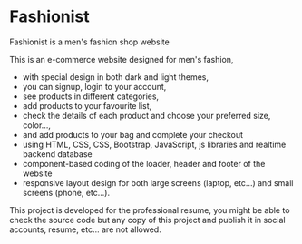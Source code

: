 # Fashionist
Fashionist is a men's fashion shop website

This is an e-commerce website designed for men's fashion, 
- with special design in both dark and light themes,
- you can signup, login to your account,
- see products in different categories,
- add products to your favourite list,
- check the details of each product and choose your preferred size, color...,
- and add products to your bag and complete your checkout
- using HTML, CSS, CSS, Bootstrap, JavaScript, js libraries and realtime backend database
- component-based coding of the loader, header and footer of the website
- responsive layout design for both large screens (laptop, etc...) and small screens (phone, etc...).

This project is developed for the professional resume, you might be able to check the source code but any copy of this project and publish it in social accounts, resume, etc... are not allowed.
